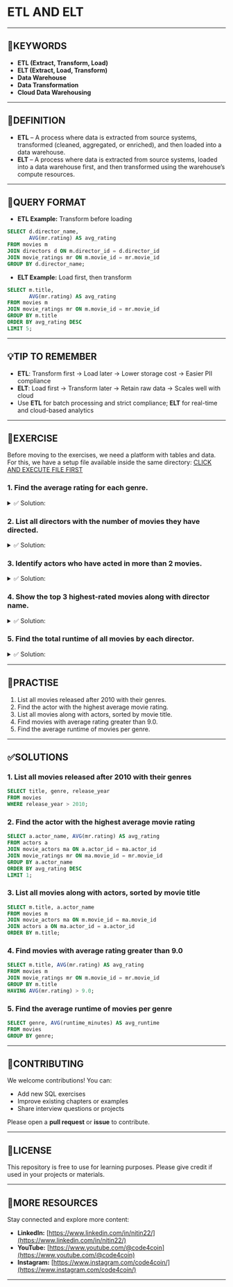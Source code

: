 # ETL AND ELT
---

## 🔑KEYWORDS
- **ETL (Extract, Transform, Load)**
- **ELT (Extract, Load, Transform)**
- **Data Warehouse**
- **Data Transformation**
- **Cloud Data Warehousing**
---

## 📖DEFINITION
- **ETL** – A process where data is extracted from source systems, transformed (cleaned, aggregated, or enriched), and then loaded into a data warehouse.
- **ELT** – A process where data is extracted from source systems, loaded into a data warehouse first, and then transformed using the warehouse’s compute resources.
---

## 🧱QUERY FORMAT
- **ETL Example:** Transform before loading  
```sql
SELECT d.director_name,
       AVG(mr.rating) AS avg_rating
FROM movies m
JOIN directors d ON m.director_id = d.director_id
JOIN movie_ratings mr ON m.movie_id = mr.movie_id
GROUP BY d.director_name;
```

- **ELT Example:** Load first, then transform  
```sql
SELECT m.title,
       AVG(mr.rating) AS avg_rating
FROM movies m
JOIN movie_ratings mr ON m.movie_id = mr.movie_id
GROUP BY m.title
ORDER BY avg_rating DESC
LIMIT 5;
```
---

## 💡TIP TO REMEMBER
- **ETL**: Transform first → Load later → Lower storage cost → Easier PII compliance  
- **ELT**: Load first → Transform later → Retain raw data → Scales well with cloud
- Use **ETL** for batch processing and strict compliance; **ELT** for real-time and cloud-based analytics
---

## 💪EXERCISE
Before moving to the exercises, we need a platform with tables and data.  
For this, we have a setup file available inside the same directory: [CLICK AND EXECUTE FILE FIRST](https://github.com/code4coin/001-SQL-Structured-Query-Language-/blob/main/001%20SQL%20FOR%20DATA%20ENGINEERS/002%20SAMPLE%20DATA/001%20MOVIE%20DATA.md)

### 1. Find the average rating for each genre.  
<details>
  <summary>✅ Solution:</summary>

  ```sql
SELECT genre, AVG(mr.rating) AS avg_rating
FROM movies m
JOIN movie_ratings mr ON m.movie_id = mr.movie_id
GROUP BY genre;
```
</details>

### 2. List all directors with the number of movies they have directed.  
<details>
  <summary>✅ Solution:</summary>

```sql
SELECT d.director_name, COUNT(m.movie_id) AS total_movies
FROM directors d
JOIN movies m ON d.director_id = m.director_id
GROUP BY d.director_name;
```
</details>

### 3. Identify actors who have acted in more than 2 movies.  
<details>
  <summary>✅ Solution:</summary>

```sql
SELECT a.actor_name, COUNT(ma.movie_id) AS movie_count
FROM actors a
JOIN movie_actors ma ON a.actor_id = ma.actor_id
GROUP BY a.actor_name
HAVING COUNT(ma.movie_id) > 2;
```
</details>

### 4. Show the top 3 highest-rated movies along with director name.  
<details>
  <summary>✅ Solution:</summary>

```sql
SELECT m.title, d.director_name, AVG(mr.rating) AS avg_rating
FROM movies m
JOIN directors d ON m.director_id = d.director_id
JOIN movie_ratings mr ON m.movie_id = mr.movie_id
GROUP BY m.title, d.director_name
ORDER BY avg_rating DESC
LIMIT 3;
```
</details>

### 5. Find the total runtime of all movies by each director.  
<details>
  <summary>✅ Solution:</summary>

```sql
SELECT d.director_name, SUM(m.runtime_minutes) AS total_runtime
FROM directors d
JOIN movies m ON d.director_id = m.director_id
GROUP BY d.director_name;
```
</details>

---

## 🧠PRACTISE
1. List all movies released after 2010 with their genres.  
2. Find the actor with the highest average movie rating.  
3. List all movies along with actors, sorted by movie title.  
4. Find movies with average rating greater than 9.0.  
5. Find the average runtime of movies per genre.

---

## ✅SOLUTIONS
### 1. List all movies released after 2010 with their genres
```sql
SELECT title, genre, release_year
FROM movies
WHERE release_year > 2010;
```

### 2. Find the actor with the highest average movie rating
```sql
SELECT a.actor_name, AVG(mr.rating) AS avg_rating
FROM actors a
JOIN movie_actors ma ON a.actor_id = ma.actor_id
JOIN movie_ratings mr ON ma.movie_id = mr.movie_id
GROUP BY a.actor_name
ORDER BY avg_rating DESC
LIMIT 1;
```

### 3. List all movies along with actors, sorted by movie title
```sql
SELECT m.title, a.actor_name
FROM movies m
JOIN movie_actors ma ON m.movie_id = ma.movie_id
JOIN actors a ON ma.actor_id = a.actor_id
ORDER BY m.title;
```

### 4. Find movies with average rating greater than 9.0
```sql
SELECT m.title, AVG(mr.rating) AS avg_rating
FROM movies m
JOIN movie_ratings mr ON m.movie_id = mr.movie_id
GROUP BY m.title
HAVING AVG(mr.rating) > 9.0;
```

### 5. Find the average runtime of movies per genre
```sql
SELECT genre, AVG(runtime_minutes) AS avg_runtime
FROM movies
GROUP BY genre;
```

---

## 🤝**CONTRIBUTING** 

We welcome contributions! You can:

- Add new SQL exercises
- Improve existing chapters or examples
- Share interview questions or projects

Please open a **pull request** or **issue** to contribute.

---

## 📄**LICENSE** 

This repository is free to use for learning purposes. Please give credit if used in your projects or materials.

---

## 🔗**MORE RESOURCES** 

Stay connected and explore more content:

- **LinkedIn:** [https://www.linkedin.com/in/nitin22/](https://www.linkedin.com/in/nitin22/)
- **YouTube:** [https://www.youtube.com/@code4coin](https://www.youtube.com/@code4coin)
- **Instagram:** [https://www.instagram.com/code4coin/](https://www.instagram.com/code4coin/)

---

